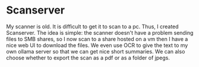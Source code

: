 # Scanserver

My scanner is old. It is difficult to get it to scan to a pc. Thus, I created Scanserver. The idea is simple: the scanner doesn't have a problem sending files to SMB shares, so I now scan to a share hosted on a vm then I have a nice web UI to download the files. We even use OCR to give the text to my own ollama server so that we can get nice short summaries. We can also choose whether to export the scan as a pdf or as a folder of jpegs.  
